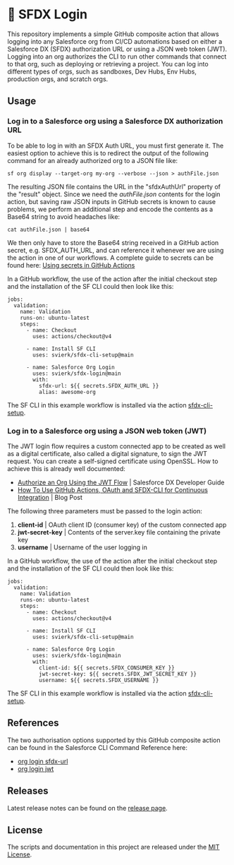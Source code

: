 # 🔐 SFDX Login

This repository implements a simple GitHub composite action that allows logging into any Salesforce org from CI/CD automations based on either a Salesforce DX (SFDX) authorization URL or using a JSON web token (JWT). Logging into an org authorizes the CLI to run other commands that connect to that org, such as deploying or retrieving a project. You can log into different types of orgs, such as sandboxes, Dev Hubs, Env Hubs, production orgs, and scratch orgs.

## Usage

### Log in to a Salesforce org using a Salesforce DX authorization URL

To be able to log in with an SFDX Auth URL, you must first generate it. The easiest option to achieve this is to redirect the output of the following command for an already authorized org to a JSON file like:

```
sf org display --target-org my-org --verbose --json > authFile.json
```

The resulting JSON file contains the URL in the "sfdxAuthUrl" property of the "result" object. Since we need the _authFile.json_ contents for the login action, but saving raw JSON inputs in GitHub secrets is known to cause problems, we perform an additional step and encode the contents as a Base64 string to avoid headaches like:

```
cat authFile.json | base64
```

We then only have to store the Base64 string received in a GitHub action secret, e.g. SFDX_AUTH_URL, and can reference it whenever we are using the action in one of our workflows. A complete guide to secrets can be found here: [Using secrets in GitHub Actions](https://docs.github.com/en/actions/security-guides/using-secrets-in-github-actions)

In a GitHub workflow, the use of the action after the initial checkout step and the installation of the SF CLI could then look like this:

```
jobs:
  validation:
    name: Validation
    runs-on: ubuntu-latest
    steps:
      - name: Checkout
        uses: actions/checkout@v4

      - name: Install SF CLI
        uses: svierk/sfdx-cli-setup@main
        
      - name: Salesforce Org Login
        uses: svierk/sfdx-login@main
        with:
          sfdx-url: ${{ secrets.SFDX_AUTH_URL }}
          alias: awesome-org
```

The SF CLI in this example workflow is installed via the action [sfdx-cli-setup](https://github.com/svierk/sfdx-cli-setup).

### Log in to a Salesforce org using a JSON web token (JWT)

The JWT login flow requires a custom connected app to be created as well as a digital certificate, also called a digital signature, to sign the JWT request. You can create a self-signed certificate using OpenSSL. How to achieve this is already well documented:

- [Authorize an Org Using the JWT Flow](https://developer.salesforce.com/docs/atlas.en-us.sfdx_dev.meta/sfdx_dev/sfdx_dev_auth_jwt_flow.htm) | Salesforce DX Developer Guide
- [How To Use GitHub Actions, OAuth and SFDX-CLI for Continuous Integration](https://salesforcedevops.net/index.php/2022/04/05/how-to-use-github-actions-oauth-and-sfdx-cli-for-continuous-integration/) | Blog Post

The following three parameters must be passed to the login action:

1. **client-id** | OAuth client ID (consumer key) of the custom connected app
2. **jwt-secret-key** | Contents of the server.key file containing the private key
3. **username** | Username of the user logging in

In a GitHub workflow, the use of the action after the initial checkout step and the installation of the SF CLI could then look like this:

```
jobs:
  validation:
    name: Validation
    runs-on: ubuntu-latest
    steps:
      - name: Checkout
        uses: actions/checkout@v4

      - name: Install SF CLI
        uses: svierk/sfdx-cli-setup@main
        
      - name: Salesforce Org Login
        uses: svierk/sfdx-login@main
        with:
          client-id: ${{ secrets.SFDX_CONSUMER_KEY }}
          jwt-secret-key: ${{ secrets.SFDX_JWT_SECRET_KEY }}
          username: ${{ secrets.SFDX_USERNAME }}
```

The SF CLI in this example workflow is installed via the action [sfdx-cli-setup](https://github.com/svierk/sfdx-cli-setup).

## References

The two authorisation options supported by this GitHub composite action can be found in the Salesforce CLI Command Reference here: 

- [org login sfdx-url](https://developer.salesforce.com/docs/atlas.en-us.sfdx_cli_reference.meta/sfdx_cli_reference/cli_reference_org_commands_unified.htm#cli_reference_org_login_sfdx-url_unified)
- [org login jwt](https://developer.salesforce.com/docs/atlas.en-us.sfdx_cli_reference.meta/sfdx_cli_reference/cli_reference_org_commands_unified.htm#cli_reference_org_login_jwt_unified)

## Releases

Latest release notes can be found on the [release page](https://github.com/svierk/sfdx-login/releases).

## License

The scripts and documentation in this project are released under the [MIT License](https://github.com/svierk/sfdx-login/blob/main/LICENSE).